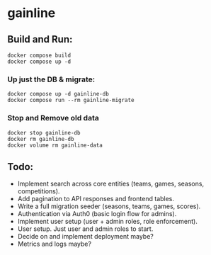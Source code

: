 # gainline

## Build and Run:
```
docker compose build
docker compose up -d
```

### Up just the DB & migrate:
```
docker compose up -d gainline-db
docker compose run --rm gainline-migrate
```

### Stop and Remove old data
```
docker stop gainline-db
docker rm gainline-db
docker volume rm gainline-data
```

## Todo:
- Implement search across core entities (teams, games, seasons, competitions).
- Add pagination to API responses and frontend tables.
- Write a full migration seeder (seasons, teams, games, scores).
- Authentication via Auth0 (basic login flow for admins).
- Implement user setup (user + admin roles, role enforcement).
- User setup. Just user and admin roles to start.
- Decide on and implement deployment maybe?
- Metrics and logs maybe?
